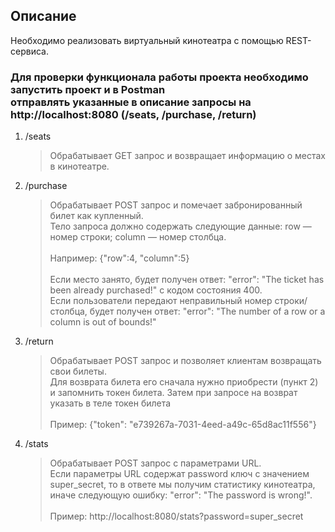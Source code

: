 ## Описание

Необходимо реализовать виртуальный кинотеатра с помощью REST-сервиса.

### Для проверки функционала работы проекта необходимо запустить проект и в Postman<br>отправлять указанные в описание запросы на http://localhost:8080 (/seats, /purchase, /return)

1) /seats 
   >Обрабатывает GET запрос и возвращает информацию о местах в кинотеатре.
2) /purchase 
   >Обрабатывает POST запрос и помечает забронированный билет как купленный.  
   Тело запроса должно содержать следующие данные: row — номер строки; column — номер столбца.<br><br>
   Например: {"row":4, "column":5} <br><br>
   Если место занято, будет получен ответ: "error": "The ticket has been already purchased!" с кодом состояния 400.  
   Если пользователи передают неправильный номер строки/столбца, будет получен ответ: "error": "The number of a row or a column is out of bounds!"  
3) /return
   >Обрабатывает POST запрос и позволяет клиентам возвращать свои билеты.</br>
   > Для возврата билета его сначала нужно приобрести (пункт 2) и запомнить токен билета.
   > Затем при запросе на возврат указать в теле токен билета<br><br>
   > Пример: {"token": "e739267a-7031-4eed-a49c-65d8ac11f556"}
4) /stats
   >Обрабатывает POST запрос с параметрами URL.</br>
   > Если параметры URL содержат password ключ с значением  super_secret, то в ответе мы получим статистику кинотеатра, иначе следующую ошибку: "error": "The password is wrong!".<br><br>
   > Пример: http://localhost:8080/stats?password=super_secret
